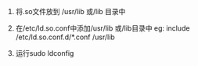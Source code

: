 1. 将.so文件放到 /usr/lib 或/lib 目录中
2. 在/etc/ld.so.conf中添加/usr/lib 或/lib目录中
eg:
include /etc/ld.so.conf.d/*.conf
/usr/lib

3. 运行sudo ldconfig
